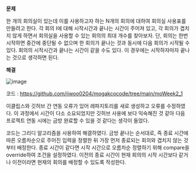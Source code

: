 **문제**

한 개의 회의실이 있는데 이를 사용하고자 하는 N개의 회의에 대하여 회의실 사용표를 만들려고 한다. 
각 회의 I에 대해 시작시간과 끝나는 시간이 주어져 있고, 각 회의가 겹치지 않게 하면서 회의실을 사용할 수 있는 회의의 최대 개수를 찾아보자. 
단, 회의는 한번 시작하면 중간에 중단될 수 없으며 한 회의가 끝나는 것과 동시에 다음 회의가 시작될 수 있다. 회의의 시작시간과 끝나는 시간이 같을 수도 있다. 
이 경우에는 시작하자마자 끝나는 것으로 생각하면 된다.



**해결**

![image](https://user-images.githubusercontent.com/90139549/179169538-25c90df0-a08d-4494-9ef5-de742625674e.png)


코드 : https://github.com/jiwoo0204/mogakcocode/tree/main/moWeek2_1

이클립스와 깃허브 간 연동 오류가 있어 레파지토리를 새로 생성하고 오류를 수정하였다. 이 과정에서 시간이 다소 소요되었지만 깃허브 사용에 보다 익숙해진 것 같아 다음 프로젝트 연동 시에는 금방 완료할 수 있을 것 같다는 생각이 들었다.


코드는 그리디 알고리즘을 사용하여 해결하였다. 금방 끝나는 순서대로, 즉 종료 시간에 따른 오름차순으로 주어진 입력을 정렬한 뒤 가장 먼저 종료되는 회의와 겹치지 않는 것부터 배정한다.
종료 시간이 같다면 시작 시간으로 오름차순 정렬하기 위해 compare을 override하여 조건을 설정하였다.
이전의 종료 시간이 현재 회의의 시작 시간보다 같거나 이전이라면 현재의 회의를 배정할 수 있도록 작성한다.

